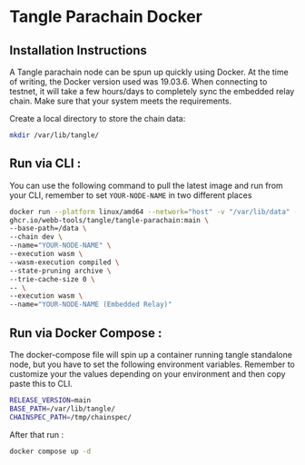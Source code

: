# Tangle Parachain Docker

## Installation Instructions

A Tangle parachain node can be spun up quickly using Docker. At the time of writing, the Docker version used was 19.03.6. When connecting to testnet, it will take a few hours/days to completely sync the embedded relay chain. Make sure that your system meets the requirements.

Create a local directory to store the chain data:

```bash
mkdir /var/lib/tangle/
```


## Run via CLI :

You can use the following command to pull the latest image and run from your CLI, remember to set `YOUR-NODE-NAME` in two different places

```bash
docker run --platform linux/amd64 --network="host" -v "/var/lib/data" --entrypoint ./tangle-parachain \
ghcr.io/webb-tools/tangle/tangle-parachain:main \
--base-path=/data \
--chain dev \
--name="YOUR-NODE-NAME" \
--execution wasm \
--wasm-execution compiled \
--state-pruning archive \
--trie-cache-size 0 \
-- \
--execution wasm \
--name="YOUR-NODE-NAME (Embedded Relay)"
```

## Run via Docker Compose :

The docker-compose file will spin up a container running tangle standalone node, but you have to set the following environment variables.
Remember to customize your the values depending on your environment and then copy paste this to CLI.

```bash
RELEASE_VERSION=main
BASE_PATH=/var/lib/tangle/
CHAINSPEC_PATH=/tmp/chainspec/
```

After that run :

```bash
docker compose up -d
```

